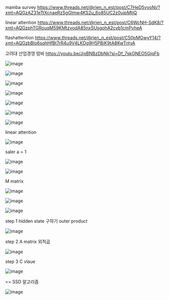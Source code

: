 mamba survey
https://www.threads.net/@rien_n_est/post/C7HeD5vyoNj/?xmt=AQGzAZ31eTtXcnaeRzSgGlmw4KS2u_6o85UC2z0ujpMtjQ

linear attention
https://www.threads.net/@rien_n_est/post/C6WcNH-SdK8/?xmt=AQGzphTGRouqM59KMtzvodA85nxSUsgohA2cvb1cmPvheA


flashattention
https://www.threads.net/@rien_n_est/post/C50pMGwyY14/?xmt=AQGzbBlo6sqhHfBt7rR4u9V4LKDg9H5PBiK9tA8KwTntyA

고려대 산업경영 맘바
https://youtu.be/JjxBNBzDbNk?si=Df_7skONEO5GjqFb

![image](https://github.com/jinuk0211/ai_paper_review/assets/150532431/bffcd1ba-4e04-49ec-9ff5-11541564da8a)

![image](https://github.com/jinuk0211/ai_paper_review/assets/150532431/62742f2f-27f5-45b1-b1ee-fcdbc5f53c77)


![image](https://github.com/jinuk0211/ai_paper_review/assets/150532431/d22cae1d-8fd7-4b20-9844-c652dce07483)

![image](https://github.com/jinuk0211/ai_paper_review/assets/150532431/535e94ae-1377-4072-abb6-008c9937bfcb)

![image](https://github.com/jinuk0211/ai_paper_review/assets/150532431/c0682a53-ef9e-478a-8a7e-ad2ec923c090)

![image](https://github.com/jinuk0211/ai_paper_review/assets/150532431/be8165f7-74e4-4d8e-87c6-33b0253c73fe)

![image](https://github.com/jinuk0211/ai_paper_review/assets/150532431/7c448d43-b74c-454d-b438-403cd0cb1173)

linear attention

![image](https://github.com/jinuk0211/ai_paper_review/assets/150532431/beb2972c-4691-4acd-af55-f7924b180f01)

saler a = 1

![image](https://github.com/jinuk0211/ai_paper_review/assets/150532431/615f66bf-7e5a-43e6-9df2-d8d052f5ca12)

![image](https://github.com/jinuk0211/ai_paper_review/assets/150532431/3478d2d1-2400-4acb-9c5e-50fc1a40a19c)

M matrix

![image](https://github.com/jinuk0211/ai_paper_review/assets/150532431/2d73b354-863c-4aac-ba8e-aa68868c7ecb)

![image](https://github.com/jinuk0211/ai_paper_review/assets/150532431/472df8ad-7805-4e1a-9107-ebe18d3ca437)

![image](https://github.com/jinuk0211/ai_paper_review/assets/150532431/ce685835-472d-4733-87eb-4c96404d04f8)

step 1 hidden state 구하기
outer product

![image](https://github.com/jinuk0211/ai_paper_review/assets/150532431/edabe939-354e-4a8a-86e5-082cafdd4aee)

step 2 A matrix 외적곱

![image](https://github.com/jinuk0211/ai_paper_review/assets/150532431/847d47d8-91e2-4740-b379-53da4bf86659)

step 3 C vlaue

![image](https://github.com/jinuk0211/ai_paper_review/assets/150532431/c9f1d562-9d80-40c4-92a1-1256edceaf73)

== SSD 알고리즘

![image](https://github.com/jinuk0211/ai_paper_review/assets/150532431/dea36d59-341b-4dc9-90f2-232bdae9f675)


